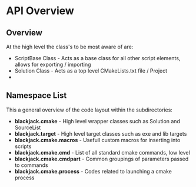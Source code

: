 # API Overview

## Overview


At the high level the class's to be most aware of are:

 * ScriptBase Class - Acts as a base class for all other script elements, allows for exporting / importing
 * Solution Class - Acts as a top level CMakeLists.txt file / Project
 * 

## Namespace List

This a general overview of the code layout within the subdirectories:

 * **blackjack.cmake** - High level wrapper classes such as Solution and SourceList
 * **blackjack.target** - High level target classes such as exe and lib targets
 * **blackjack.cmake.macros** - Usefull custom macros for inserting into scripts
 * **blackjack.cmake.cmd** - List of all standard cmake commands, low level
 * **blackjack.cmake.cmdpart** - Common groupings of parameters passed to commands
 * **blackjack.cmake.process** - Codes related to launching a cmake process

